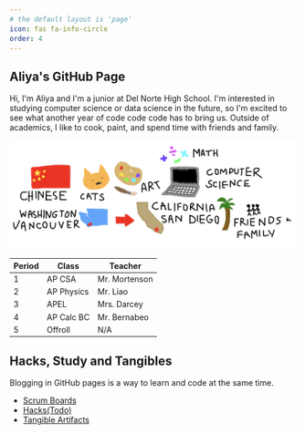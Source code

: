 ```yaml
---
# the default layout is 'page'
icon: fas fa-info-circle
order: 4
---
```


## Aliya's GitHub Page
Hi, I'm Aliya and I'm a junior at Del Norte High School. I'm interested in studying computer science or data science in the future, so I'm excited to see what another year of code code code has to bring us. Outside of academics, I like to cook, paint, and spend time with friends and family. 

![This is an image](https://github.com/aliyatang/studentAliya/blob/main/images/aliyadrawing.png?raw=true)

| Period   | Class    | Teacher  |
| -------- | -------- | -------- |
| 1   | AP CSA      | Mr. Mortenson  |
| 2   | AP Physics  | Mr. Liao       |
| 3   | APEL        | Mrs. Darcey    |
| 4   | AP Calc BC  | Mr. Bernabeo   |
| 5   | Offroll     | N/A            |


## Hacks, Study and Tangibles
Blogging in GitHub pages is a way to learn and code at the same time. 

- [Scrum Boards](https://clickup.com/blog/scrum-board/) 
- [Hacks(Todo)](https://levelup.gitconnected.com/six-ultimate-daily-hacks-for-every-programmer-60f5f10feae) 
- [Tangible Artifacts](https://en.wikipedia.org/wiki/Artifact_(software_development))
